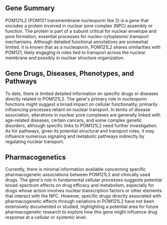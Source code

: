 ## Gene Summary
POM121L2 (POM121 transmembrane nucleoporin like 2) is a gene that encodes a protein involved in nuclear pore complex (NPC) assembly or function. The protein is part of a subunit critical for nuclear envelope and pore formation, essential processes for nucleo-cytoplasmic transport mechanisms. Although detailed functional annotations are somewhat limited, it is known that as a nucleoporin, POM121L2 shares similarities with POM121, likely engaging in roles tied to transport across the nuclear membrane and possibly in nuclear structure organization.

## Gene Drugs, Diseases, Phenotypes, and Pathways
To date, there is limited detailed information on specific drugs or diseases directly related to POM121L2. The gene's primary role in nucleoporin functions might suggest a broad impact on cellular functionality, primarily influencing processes reliant on nuclear transport. In terms of disease association, alterations in nuclear pore complexes are generally linked with age-related diseases, certain cancers, and some complex genetic disorders, although specific links to POM121L2 need further investigation. As for pathways, given its potential structural and transport roles, it may influence numerous signaling and metabolic pathways indirectly by regulating nuclear transport.

## Pharmacogenetics
Currently, there is minimal information available concerning specific pharmacogenetic associations between POM121L2 and clinically used drugs. The gene's role in fundamental cellular processes suggests potential broad-spectrum effects on drug efficacy and metabolism, especially for drugs whose action involves nuclear transcription factors or other elements that interact with the NPC. However, specific drugs directly associated with pharmacogenetic effects through variations in POM121L2 have not been extensively documented or studied, highlighting a potential area for future pharmacogenetic research to explore how this gene might influence drug response at a cellular or systemic level.